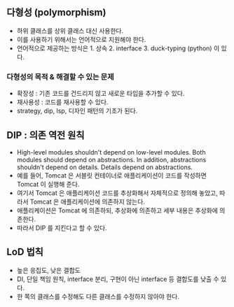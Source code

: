 ## 다형성 (polymorphism)
- 하위 클래스를 상위 클래스 대신 사용한다.
- 이를 사용하기 위해서는 언어적으로 지원해야 한다.
- 언어적으로 제공하는 방식은 1. 상속 2. interface 3. duck-typing (python) 이 있다.
### 다형성의 목적 & 해결할 수 있는 문제
- 확장성 : 기존 코드를 건드리지 않고 새로운 타입을 추가할 수 있다.
- 재사용성 : 코드를 재사용할 수 있다.
- strategy, dip, lsp, 디자인 패턴의 기초가 된다.

## DIP : 의존 역전 원칙
- High-level modules shouldn't depend on low-level modules. Both modules should depend on abstractions. In addition, abstractions shouldn't depend on details. Details depend on abstractions.
- 예를 들어, Tomcat 은 서블릿 컨테이너로 애플리케이션이 코드를 작성하면 Tomcat 이 실행해 준다.
- 여기서 Tomcat 은 애플리케이션 코드를 추상화해서 자체적으로 정의해 놓았고, 따라서 Tomcat 은 애플리케이션에 의존하지 않는다.
- 애플리케이션은 Tomcat 에 의존하되, 추상화에 의존하고 세부 내용은 추상화에 의존한다.
- 따라서 DIP 를 지킨다고 할 수 있다.

## LoD 법칙
- 높은 응집도, 낮은 결합도
- DI, 단일 책임 원칙, interface 분리, 구현이 아닌 interface 등 결합도를 낮출 수 있다.
- 한 쪽의 클래스를 수정해도 다른 클래스를 수정하지 않아야 한다.
